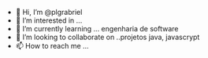 - 👋 Hi, I’m @plgrabriel
- 👀 I’m interested in ...
- 🌱 I’m currently learning ... engenharia de software
- 💞️ I’m looking to collaborate on ..projetos java, javascrypt
- 📫 How to reach me ...

<!---
plgrabriel/plgrabriel is a ✨ special ✨ repository because its `README.md` (this file) appears on your GitHub profile.
You can click the Preview link to take a look at your changes.
--->
